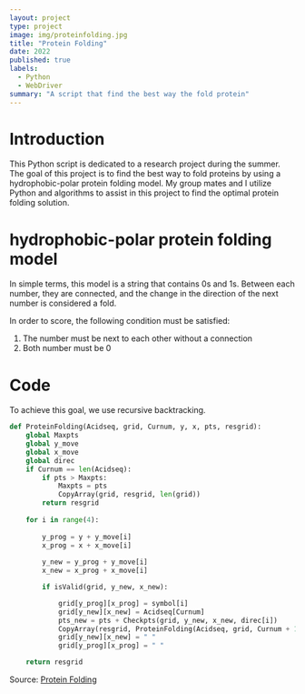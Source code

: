 ```yaml
---
layout: project
type: project
image: img/proteinfolding.jpg
title: "Protein Folding"
date: 2022
published: true
labels:
  - Python
  - WebDriver
summary: "A script that find the best way the fold protein"
---
```

# Introduction
This Python script is dedicated to a research project during the summer. The goal of this project is to find the best way to fold proteins by using a hydrophobic-polar protein folding model. My group mates and I utilize Python and algorithms to assist in this project to find the optimal protein folding solution. 

# hydrophobic-polar protein folding model

In simple terms, this model is a string that contains 0s and 1s. Between each number, they are connected, and the change in the direction of the next number is considered a fold.

In order to score, the following condition must be satisfied:

1. The number must be next to each other without a connection
2. Both number must be 0

# Code

To achieve this goal, we use recursive backtracking.
```python
def ProteinFolding(Acidseq, grid, Curnum, y, x, pts, resgrid):
    global Maxpts
    global y_move
    global x_move
    global direc
    if Curnum == len(Acidseq):
        if pts > Maxpts:
            Maxpts = pts
            CopyArray(grid, resgrid, len(grid))
        return resgrid
    
    for i in range(4):
        
        y_prog = y + y_move[i]
        x_prog = x + x_move[i]
        
        y_new = y_prog + y_move[i]
        x_new = x_prog + x_move[i]

        if isValid(grid, y_new, x_new):

            grid[y_prog][x_prog] = symbol[i]
            grid[y_new][x_new] = Acidseq[Curnum]
            pts_new = pts + Checkpts(grid, y_new, x_new, direc[i])
            CopyArray(resgrid, ProteinFolding(Acidseq, grid, Curnum + 1, y_new, x_new, pts_new, resgrid), len(grid))
            grid[y_new][x_new] = " "
            grid[y_prog][x_prog] = " "

    return resgrid
```

Source: <a href="https://github.com/shu4dev/ProteinFolding"><i class="large github icon "></i>Protein Folding</a>
